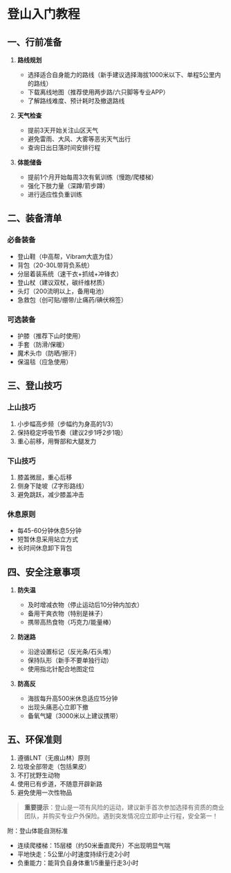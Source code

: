 # 登山入门教程

## 一、行前准备

1. **路线规划**
   - 选择适合自身能力的路线（新手建议选择海拔1000米以下、单程5公里内的路线）
   - 下载离线地图（推荐使用两步路/六只脚等专业APP）
   - 了解路线难度、预计耗时及撤退路线

2. **天气检查**
   - 提前3天开始关注山区天气
   - 避免雷雨、大风、大雾等恶劣天气出行
   - 查询日出日落时间安排行程

3. **体能储备**
   - 提前1个月开始每周3次有氧训练（慢跑/爬楼梯）
   - 强化下肢力量（深蹲/箭步蹲）
   - 进行适应性负重训练

## 二、装备清单

### 必备装备

- 登山鞋（中高帮，Vibram大底为佳）
- 背包（20-30L带背负系统）
- 分层着装系统（速干衣+抓绒+冲锋衣）
- 登山杖（建议双杖，碳纤维材质）
- 头灯（200流明以上，备用电池）
- 急救包（创可贴/绷带/止痛药/碘伏棉签）

### 可选装备

- 护膝（推荐下山时使用）
- 手套（防滑/保暖）
- 魔术头巾（防晒/擦汗）
- 保温毯（应急使用）

## 三、登山技巧

### 上山技巧

1. 小步幅高步频（步幅约为身高的1/3）
2. 保持稳定呼吸节奏（建议2步1呼2步1吸）
3. 重心前移，用臀部和大腿发力

### 下山技巧

1. 膝盖微屈，重心后移
2. 侧身下陡坡（Z字形路线）
3. 避免跳跃，减少膝盖冲击

### 休息原则

- 每45-60分钟休息5分钟
- 短暂休息采用站立方式
- 长时间休息卸下背包

## 四、安全注意事项

1. **防失温**
   - 及时增减衣物（停止运动后10分钟内加衣）
   - 备用干爽衣物（特别是袜子）
   - 携带高热食物（巧克力/能量棒）

2. **防迷路**
   - 沿途设置标记（反光条/石头堆）
   - 保持队形（新手不要单独行动）
   - 使用指北针配合地图定位

3. **防高反**
   - 海拔每升高500米休息适应15分钟
   - 出现头痛恶心立即下撤
   - 备氧气罐（3000米以上建议携带）

## 五、环保准则

1. 遵循LNT（无痕山林）原则
2. 垃圾全部带走（包括果皮）
3. 不打扰野生动物
4. 使用已有步道，不随意开辟新路
5. 避免使用一次性物品

> **重要提示**：登山是一项有风险的运动，建议新手首次参加选择有资质的商业团队，并购买专业户外保险。遇到突发情况应立即中止行程，安全第一！

附：登山体能自测标准

- 连续爬楼梯：15层楼（约50米垂直爬升）不出现明显气喘
- 平地快走：5公里/小时速度持续行走2小时
- 负重能力：能背负自身体重1/5重量行走3小时
